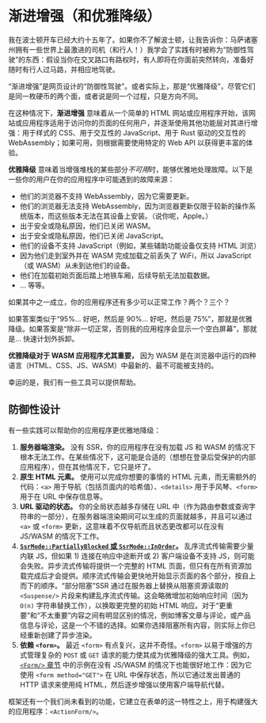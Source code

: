 # 渐进增强（和优雅降级）

我在波士顿开车已经大约十五年了。如果你不了解波士顿，让我告诉你：马萨诸塞州拥有一些世界上最激进的司机（和行人！）我学会了实践有时被称为“防御性驾驶”的东西：假设当你在交叉路口有路权时，有人即将在你面前突然转向，准备好随时有行人过马路，并相应地驾驶。

“渐进增强”是网页设计的“防御性驾驶”。或者实际上，那是“优雅降级”，尽管它们是同一枚硬币的两个面，或者说是同一个过程，只是方向不同。

在这种情况下，**渐进增强** 意味着从一个简单的 HTML 网站或应用程序开始，该网站或应用程序适用于访问你的页面的任何用户，并逐渐使用其他功能层对其进行增强：用于样式的 CSS、用于交互性的 JavaScript、用于 Rust 驱动的交互性的 WebAssembly；如果可用，则根据需要使用特定的 Web API 以获得更丰富的体验。

**优雅降级** 意味着当增强堆栈的某些部分*不可用*时，能够优雅地处理故障。以下是一些你的用户在你的应用程序中可能遇到的故障来源：
- 他们的浏览器不支持 WebAssembly，因为它需要更新。
- 他们的浏览器无法支持 WebAssembly，因为浏览器更新仅限于较新的操作系统版本，而这些版本无法在其设备上安装。（说你呢，Apple。）
- 出于安全或隐私原因，他们已关闭 WASM。
- 出于安全或隐私原因，他们已关闭 JavaScript。
- 他们的设备不支持 JavaScript（例如，某些辅助功能设备仅支持 HTML 浏览）
- 因为他们走到室外并在 WASM 完成加载之前丢失了 WiFi，所以 JavaScript（或 WASM）从未到达他们的设备。
- 他们在加载初始页面后踏上地铁车厢，后续导航无法加载数据。
- ... 等等。

如果其中之一成立，你的应用程序还有多少可以正常工作？两个？三个？

如果答案类似于“95%... 好吧，然后是 90%... 好吧，然后是 75%”，那就是优雅降级。如果答案是“除非一切正常，否则我的应用程序会显示一个空白屏幕”，那就是... 快速计划外拆卸。

**优雅降级对于 WASM 应用程序尤其重要，** 因为 WASM 是在浏览器中运行的四种语言（HTML、CSS、JS、WASM）中最新的、最不可能被支持的。

幸运的是，我们有一些工具可以提供帮助。

## 防御性设计

有一些实践可以帮助你的应用程序更优雅地降级：
1. **服务器端渲染。** 没有 SSR，你的应用程序在没有加载 JS 和 WASM 的情况下根本无法工作。在某些情况下，这可能是合适的（想想在登录后受保护的内部应用程序），但在其他情况下，它只是坏了。
2. **原生 HTML 元素。** 使用可以完成你想要的事情的 HTML 元素，而无需额外的代码：`<a>` 用于导航（包括页面内的哈希值）、`<details>` 用于手风琴、`<form>` 用于在 URL 中保存信息等。
3. **URL 驱动的状态。** 你的全局状态越多存储在 URL 中（作为路由参数或查询字符串的一部分），在服务器端渲染期间可以生成的页面就越多，并且可以通过 `<a>` 或 `<form>` 更新，这意味着不仅导航而且状态更改都可以在没有 JS/WASM 的情况下工作。
4. **[`SsrMode::PartiallyBlocked` 或 `SsrMode::InOrder`](https://docs.rs/leptos_router/latest/leptos_router/enum.SsrMode.html)。** 乱序流式传输需要少量内联 JS，但如果 1) 连接在响应中途断开或 2) 客户端设备不支持 JS，则可能会失败。异步流式传输将提供一个完整的 HTML 页面，但只有在所有资源加载完成后才会提供。顺序流式传输会更快地开始显示页面的各个部分，按自上而下的顺序。“部分阻塞”SSR 通过在服务器上替换从阻塞资源读取的 `<Suspense/>` 片段来构建乱序流式传输。这会略微增加初始响应时间（因为 `O(n)` 字符串替换工作），以换取更完整的初始 HTML 响应。对于“更重要”和“不太重要”内容之间有明显区别的情况，例如博客文章与评论，或产品信息与评论，这是一个不错的选择。如果你选择阻塞所有内容，则实际上你已经重新创建了异步渲染。
5. **依赖 `<form>`。** 最近 `<form>` 有点复兴，这并不奇怪。`<form>` 以易于增强的方式管理复杂的 `POST` 或 `GET` 请求的能力使其成为优雅降级的强大工具。例如，[`<Form/>` 章节](../router/20_form.md) 中的示例在没有 JS/WASM 的情况下也能很好地工作：因为它使用 `<form method="GET">` 在 URL 中保存状态，所以它通过发出普通的 HTTP 请求来使用纯 HTML，然后逐步增强以使用客户端导航代替。

框架还有一个我们尚未看到的功能，它建立在表单的这一特性之上，用于构建强大的应用程序：`<ActionForm/>`。
